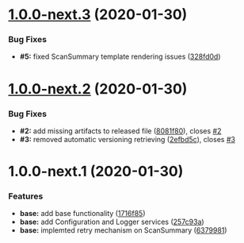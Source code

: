 # [1.0.0-next.3](https://github.com/cxpsemea/cxsast_custom_reporting/compare/v1.0.0-next.2...v1.0.0-next.3) (2020-01-30)


### Bug Fixes

* **#5:** fixed ScanSummary template rendering issues ([328fd0d](https://github.com/cxpsemea/cxsast_custom_reporting/commit/328fd0d0125455b252364ebd82c326e8f54eeb81))

# [1.0.0-next.2](https://github.com/cxpsemea/cxsast_custom_reporting/compare/v1.0.0-next.1...v1.0.0-next.2) (2020-01-30)


### Bug Fixes

* **#2:** add missing artifacts to released file ([8081f80](https://github.com/cxpsemea/cxsast_custom_reporting/commit/8081f80d272177f4c9a47c7080e9374d52a3edd9)), closes [#2](https://github.com/cxpsemea/cxsast_custom_reporting/issues/2)
* **#3:** removed automatic versioning retrieving ([2efbd5c](https://github.com/cxpsemea/cxsast_custom_reporting/commit/2efbd5c8282163431f099d45304cb387c932acd3)), closes [#3](https://github.com/cxpsemea/cxsast_custom_reporting/issues/3)

# 1.0.0-next.1 (2020-01-30)


### Features

* **base:** add base functionality ([1716f85](https://github.com/cxpsemea/cxsast_custom_reporting/commit/1716f85f26f37d50018cc0500b70e541f1428ef0))
* **base:** add Configuration and Logger services ([257c93a](https://github.com/cxpsemea/cxsast_custom_reporting/commit/257c93a6c996c8c9c12255d9744787f338761c48))
* **base:** implemted retry mechanism on ScanSummary ([6379981](https://github.com/cxpsemea/cxsast_custom_reporting/commit/6379981929ae277967753b7bd0d683a7010b5ea3))
